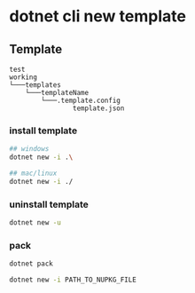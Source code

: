 # dotnet cli new template


## Template
```
test
working
└───templates
    └───templateName
        └───.template.config
                template.json
```

### install template
``` sh
## windows
dotnet new -i .\

## mac/linux
dotnet new -i ./
```

### uninstall template
``` sh
dotnet new -u 
```

### pack
``` sh
dotnet pack

dotnet new -i PATH_TO_NUPKG_FILE
```